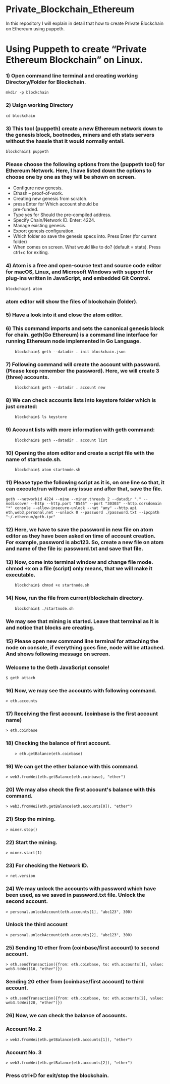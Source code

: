 # Private_Blockchain_Ethereum
In this repository I will explain in detail that how to create Private Blockchain on Ethereum using puppeth.


# **Using Puppeth to create “Private Ethereum Blockchain” on Linux.**

### 1) Open command line terminal and creating working Directory/Folder for Blockchain.

	mkdir -p blockchain

### 2) Usign working Directory

	cd blockchain

### 3) This tool (puppeth) create a new Ethereum network down to  the genesis block, bootnodes, miners and eth stats servers without the hassle that it would normally entail.

	blockchain$ puppeth

### Please choose the following options from the (puppeth tool) for Ethereum Network. Here, I have listed down the options to choose one by one as they will be shown on screen.


*	Configure new genesis.
*	Ethash – proof-of-work.
* Creating new genesis from scratch.
* press Enter for Which account should be  
  pre-funded.
* Type yes for Should the pre-compiled address.
* Specify Chain/Network ID. Enter: 4224.
* Manage existing genesis.
* Export genesis configuration.
* Which folder so save the genesis specs into.
  Press Enter (for current folder)
* When comes on screen. What would like to do?
  (default = stats). Press ctrl+c for exiting.


### 4) Atom is a free and open-source text and source code editor for macOS, Linux, and Microsoft Windows with support for plug-ins written in JavaScript, and embedded Git Control.

 	blockchain$ atom

### atom editor will show the files of blockchain (folder).

### 5) Have a look into it and close the atom editor.

### 6) This command imports and sets the canonical genesis block for chain. geth(Go Ethereum) is a command line interface for running Ethereum node implemented in Go Language.

    	blockchain$ geth --datadir . init blockchain.json


### 7) Following command will create the account with password. (Please keep remember the password). Here, we will create 3 (three) accounts.

    	blockchain$ geth --datadir . account new

### 8) We can check accounts lists into keystore folder which is just created:

		blockchain$ ls keystore


### 9) Account lists with more information with geth command:

		blockchain$ geth --datadir . account list


### 10) Opening the atom editor and create a script file with the name of startnode.sh.  

		blockchain$ atom startnode.sh


### 11) Please type the following script as it is, on one line so that, it can execute/run without any issue and after that, save the file.


	geth --networkid 4224 --mine --miner.threads 2 --datadir "." --nodiscover --http --http.port "8545" --port "30303" --http.corsdomain "*" console --allow-insecure-unlock --nat "any" --http.api eth,web3,personal,net --unlock 0 --password ./password.txt --ipcpath "~/.ethereum/geth.ipc"


### 12) Here, we have to save the password in new file on atom editor as they have been asked on time of account creation. For example, password is abc123. So, create a new file on atom and name of the file is: password.txt and save that file.

### 13) Now, come into terminal window and change file mode. chmod +x on a file (script) only means, that we will make it executable.

		blockchain$ chmod +x startnode.sh


### 14) Now, run the file from current/blockchain directory.

		blockchain$ ./startnode.sh


### We may see that mining is started. Leave that terminal as it is and notice that blocks are creating.


### 15) Please open new command line terminal for attaching the node on console, if everything goes fine, node will be attached. And shows following message on screen.

### Welcome to the Geth JavaScript console!


	$ geth attach


### 16) Now, we may see the accounts with following command.

	> eth.accounts


### 17) Receiving the first account. (coinbase is the first account name)

	> eth.coinbase


### 18) Checking the balance of first account.

		> eth.getBalance(eth.coinbase)


### 19) We can get the ether balance with this command.

	> web3.fromWei(eth.getBalance(eth.coinbase), "ether")


### 20) We may also check the first account's balance with this command.

	> web3.fromWei(eth.getBalance(eth.accounts[0]), "ether")


### 21) Stop the mining.

	> miner.stop()


### 22) Start the mining.

	> miner.start(1)


### 23) For checking the Network ID.

	> net.version


### 24) We may unlock the accounts with password which have been used, as we saved in password.txt file. Unlock the second account.

	> personal.unlockAccount(eth.accounts[1], "abc123", 300)


###	Unlock the third account

	> personal.unlockAccount(eth.accounts[2], "abc123", 300)


### 25) Sending 10 ether from (coinbase/first account) to second account.


	> eth.sendTransaction({from: eth.coinbase, to: eth.accounts[1], value: web3.toWei(10, "ether")})


### Sending 20 ether from (coinbase/first account) to third account.

	> eth.sendTransaction({from: eth.coinbase, to: eth.accounts[2], value: web3.toWei(20, "ether")})


### 26) Now, we can check the balance of accounts.

### Account No. 2
	> web3.fromWei(eth.getBalance(eth.accounts[1]), "ether")

### Account No. 3
	> web3.fromWei(eth.getBalance(eth.accounts[2]), "ether")

### Press ctrl+D for exit/stop the blockchain.

